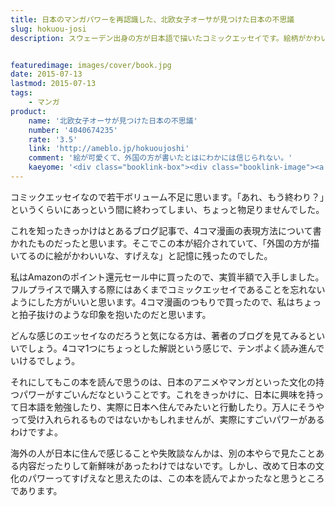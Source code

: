 ```yaml
---
title: 日本のマンガパワーを再認識した、北欧女子オーサが見つけた日本の不思議
slug: hokuou-josi
description: スウェーデン出身の方が日本語で描いたコミックエッセイです。絵柄がかわいくしっかりと確立されていて、とても外国の方が描いたものとは思えませんでした。4コマ漫画で読みやすく、あっという間に読み終わってしまいました。


featuredimage: images/cover/book.jpg
date: 2015-07-13
lastmod: 2015-07-13
tags: 
    - マンガ
product:
    name: '北欧女子オーサが見つけた日本の不思議'
    number: '4040674235'
    rate: '3.5'
    link: 'http://ameblo.jp/hokuoujoshi'
    comment: '絵が可愛くて、外国の方が書いたとはにわかには信じられない。'
    kaeyome: '<div class="booklink-box"><div class="booklink-image"><a href="http://www.amazon.co.jp/exec/obidos/asin/4040674235/illusionspace-22/" target="_blank" ><img src="https://ecx.images-amazon.com/images/I/51DVJe-lW1L._SL160_.jpg" style="border: none;" /></a></div><div class="booklink-info"><div class="booklink-name"><a href="http://www.amazon.co.jp/exec/obidos/asin/4040674235/illusionspace-22/" target="_blank" >北欧女子オーサが見つけた日本の不思議 (メディアファクトリーのコミックエッセイ)</a><div class="booklink-powered-date">posted with <a href="http://yomereba.com" rel="nofollow" target="_blank">ヨメレバ</a></div></div><div class="booklink-detail">オーサ・イェークストロム KADOKAWA/メディアファクトリー 2015-03-06    </div><div class="booklink-link2"><div class="shoplinkamazon"><a href="http://www.amazon.co.jp/exec/obidos/asin/4040674235/illusionspace-22/" target="_blank" >Amazon</a></div><div class="shoplinkkindle"><a href="http://www.amazon.co.jp/exec/obidos/ASIN/B00U6VZVUM/illusionspace-22/" target="_blank" >Kindle</a></div><div class="shoplinkrakuten"><a href="http://hb.afl.rakuten.co.jp/hgc/11acbc01.369b1bf6.11acbc02.cabf9fe9/?pc=http%3A%2F%2Fbooks.rakuten.co.jp%2Frb%2F13118461%2F%3Fscid%3Daf_ich_link_urltxt%26m%3Dhttp%3A%2F%2Fm.rakuten.co.jp%2Fev%2Fbook%2F" target="_blank" >楽天ブックス</a></div>                  	  <div class="shoplinkkino"><a href="http://ck.jp.ap.valuecommerce.com/servlet/referral?sid=3085416&pid=882196163&vc_url=http%3A%2F%2Fwww.kinokuniya.co.jp%2Ff%2Fdsg-01-9784040674230" target="_blank" >紀伊國屋書店<img src="https://ad.jp.ap.valuecommerce.com/servlet/gifbanner?sid=3085416&pid=882196163" height="1" width="1" border="0"></a></div>	  	  	</div></div><div class="booklink-footer"></div></div>'
---
```


コミックエッセイなので若干ボリューム不足に思います。「あれ、もう終わり？」というくらいにあっという間に終わってしまい、ちょっと物足りませんでした。

これを知ったきっかけはとあるブログ記事で、4コマ漫画の表現方法について書かれたものだったと思います。そこでこの本が紹介されていて、「外国の方が描いてるのに絵がかわいいな、すげえな」と記憶に残ったのでした。

私はAmazonのポイント還元セール中に買ったので、実質半額で入手しました。フルプライスで購入する際にはあくまでコミックエッセイであることを忘れないようにした方がいいと思います。4コマ漫画のつもりで買ったので、私はちょっと拍子抜けのような印象を抱いたのだと思います。

どんな感じのエッセイなのだろうと気になる方は、著者のブログを見てみるといいでしょう。4コマ1つにちょっとした解説という感じで、テンポよく読み進んでいけるでしょう。

それにしてもこの本を読んで思うのは、日本のアニメやマンガといった文化の持つパワーがすごいんだなということです。これをきっかけに、日本に興味を持って日本語を勉強したり、実際に日本へ住んでみたいと行動したり。万人にそうやって受け入れられるものではないかもしれませんが、実際にすごいパワーがあるわけですよ。

海外の人が日本に住んで感じることや失敗談なんかは、別の本やらで見たことある内容だったりして新鮮味があったわけではないです。しかし、改めて日本の文化のパワーってすげえなと思えたのは、この本を読んでよかったなと思うところであります。


  